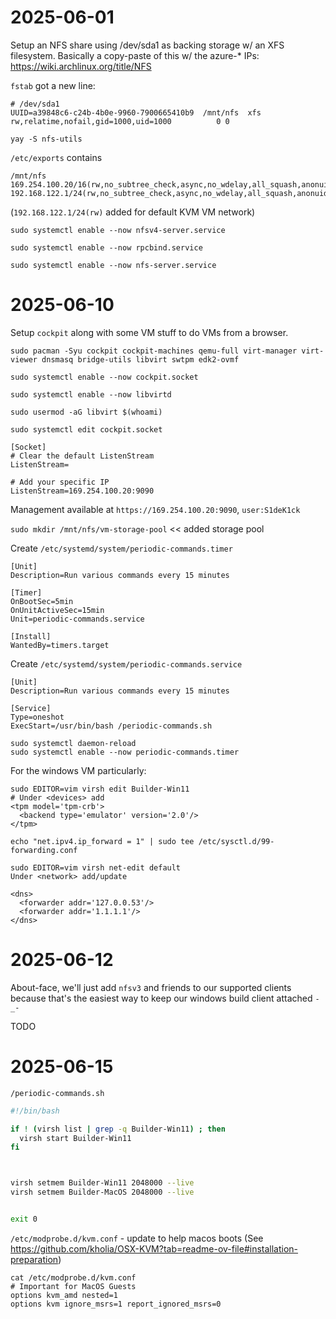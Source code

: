 
# 2025-06-01

Setup an NFS share using /dev/sda1 as backing storage w/ an XFS filesystem. Basically a copy-paste of this w/ the azure-* IPs: https://wiki.archlinux.org/title/NFS

`fstab` got a new line:

```
# /dev/sda1
UUID=a39848c6-c24b-4b0e-9960-7900665410b9  /mnt/nfs  xfs    rw,relatime,nofail,gid=1000,uid=1000          0 0
```

`yay -S nfs-utils`


`/etc/exports` contains

```
/mnt/nfs 169.254.100.20/16(rw,no_subtree_check,async,no_wdelay,all_squash,anonuid=1000,anongid=1000) 192.168.122.1/24(rw,no_subtree_check,async,no_wdelay,all_squash,anonuid=1000,anongid=1000)

```

(`192.168.122.1/24(rw)` added for default KVM VM network)

`sudo systemctl enable --now nfsv4-server.service`

`sudo systemctl enable --now rpcbind.service`

`sudo systemctl enable --now nfs-server.service`

# 2025-06-10

Setup `cockpit` along with some VM stuff to do VMs from a browser.

`sudo pacman -Syu cockpit cockpit-machines qemu-full virt-manager virt-viewer dnsmasq bridge-utils libvirt swtpm edk2-ovmf`


`sudo systemctl enable --now cockpit.socket`

`sudo systemctl enable --now libvirtd`

`sudo usermod -aG libvirt $(whoami)`


`sudo systemctl edit cockpit.socket`

```
[Socket]
# Clear the default ListenStream
ListenStream=

# Add your specific IP
ListenStream=169.254.100.20:9090
```

Management available at `https://169.254.100.20:9090`, `user:S1deK1ck`

`sudo mkdir /mnt/nfs/vm-storage-pool` << added storage pool


Create `/etc/systemd/system/periodic-commands.timer`

```
[Unit]
Description=Run various commands every 15 minutes

[Timer]
OnBootSec=5min
OnUnitActiveSec=15min
Unit=periodic-commands.service

[Install]
WantedBy=timers.target
````


Create `/etc/systemd/system/periodic-commands.service`

```
[Unit]
Description=Run various commands every 15 minutes

[Service]
Type=oneshot
ExecStart=/usr/bin/bash /periodic-commands.sh
````

```
sudo systemctl daemon-reload
sudo systemctl enable --now periodic-commands.timer
```

For the windows VM particularly:

```
sudo EDITOR=vim virsh edit Builder-Win11
# Under <devices> add
<tpm model='tpm-crb'>
  <backend type='emulator' version='2.0'/>
</tpm>

```


```
echo "net.ipv4.ip_forward = 1" | sudo tee /etc/sysctl.d/99-forwarding.conf
````

```
sudo EDITOR=vim virsh net-edit default
Under <network> add/update

<dns>
  <forwarder addr='127.0.0.53'/>
  <forwarder addr='1.1.1.1'/>
</dns>

```

# 2025-06-12

About-face, we'll just add `nfsv3` and friends to our supported clients because that's the easiest way to keep our windows build client attached `-_-`

TODO

# 2025-06-15

`/periodic-commands.sh`

```bash
#!/bin/bash

if ! (virsh list | grep -q Builder-Win11) ; then
  virsh start Builder-Win11
fi



virsh setmem Builder-Win11 2048000 --live
virsh setmem Builder-MacOS 2048000 --live


exit 0
```


`/etc/modprobe.d/kvm.conf` - update to help macos boots (See https://github.com/kholia/OSX-KVM?tab=readme-ov-file#installation-preparation)

```
cat /etc/modprobe.d/kvm.conf
# Important for MacOS Guests
options kvm_amd nested=1
options kvm ignore_msrs=1 report_ignored_msrs=0
```



